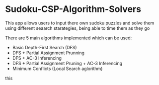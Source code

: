 # Sudoku-CSP-Algorithm-Solvers
This app allows users to input there own sudoku puzzles and solve them using different seaarch starategies, being
able to time them as they go

There are 5 main algorithms implemented which can be used:
* Basic Depth-First Search (DFS)
* DFS + Partial Assignment Prunning
* DFS + AC-3 Inferencing
* DFS + Partial Assignment Pruning + AC-3 Inferencing
* Minimum Conflicts (Local Search aglorithm)

this
